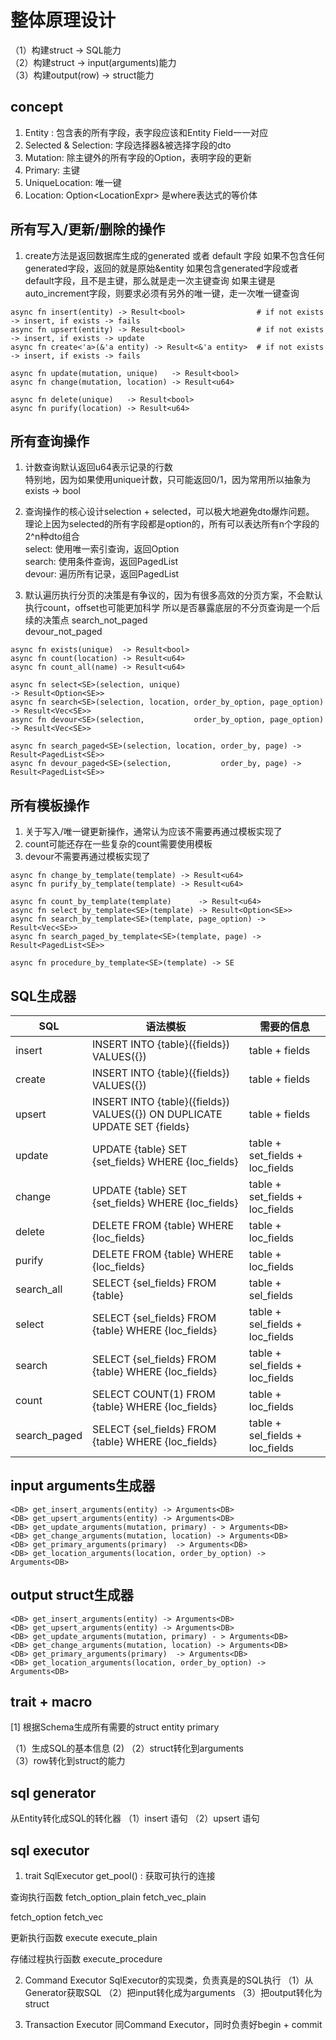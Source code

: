 # 整体原理设计
（1）构建struct -> SQL能力  
（2）构建struct -> input(arguments)能力  
（3）构建output(row) -> struct能力

## concept
1. Entity : 包含表的所有字段，表字段应该和Entity Field一一对应
2. Selected & Selection: 字段选择器&被选择字段的dto
3. Mutation: 除主键外的所有字段的Option，表明字段的更新
4. Primary: 主键
5. UniqueLocation: 唯一键
6. Location: Option<LocationExpr<Type>> 是where表达式的等价体


## 所有写入/更新/删除的操作
1. create方法是返回数据库生成的generated 或者 default 字段
如果不包含任何generated字段，返回的就是原始&entity
如果包含generated字段或者default字段，且不是主键，那么就是走一次主键查询
如果主键是auto_increment字段，则要求必须有另外的唯一键，走一次唯一键查询
```
async fn insert(entity) -> Result<bool>                # if not exists -> insert, if exists -> fails   
async fn upsert(entity) -> Result<bool>                # if not exists -> insert, if exists -> update  
async fn create<'a>(&'a entity) -> Result<&'a entity>  # if not exists -> insert, if exists -> fails  

async fn update(mutation, unique)   -> Result<bool> 
async fn change(mutation, location) -> Result<u64>
    
async fn delete(unique)   -> Result<bool>
async fn purify(location) -> Result<u64>
```

## 所有查询操作
1. 计数查询默认返回u64表示记录的行数  
特别地，因为如果使用unique计数，只可能返回0/1，因为常用所以抽象为  
exists -> bool

2. 查询操作的核心设计selection + selected，可以极大地避免dto爆炸问题。
理论上因为selected的所有字段都是option的，所有可以表达所有n个字段的2^n种dto组合  
select: 使用唯一索引查询，返回Option<SE>  
search: 使用条件查询，返回PagedList<SE>      
devour: 遍历所有记录，返回PagedList<SE>

3. 默认遍历执行分页的决策是有争议的，因为有很多高效的分页方案，不会默认执行count，offset也可能更加科学
所以是否暴露底层的不分页查询是一个后续的决策点
search_not_paged  
devour_not_paged
```
async fn exists(unique)  -> Result<bool>
async fn count(location) -> Result<u64>
async fn count_all(name) -> Result<u64>

async fn select<SE>(selection, unique)                                 -> Result<Option<SE>>
async fn search<SE>(selection, location, order_by_option, page_option) -> Result<Vec<SE>>
async fn devour<SE>(selection,           order_by_option, page_option) -> Result<Vec<SE>>

async fn search_paged<SE>(selection, location, order_by, page) -> Result<PagedList<SE>>
async fn devour_paged<SE>(selection,           order_by, page) -> Result<PagedList<SE>>
```

## 所有模板操作
1. 关于写入/唯一键更新操作，通常认为应该不需要再通过模板实现了
2. count可能还存在一些复杂的count需要使用模板
3. devour不需要再通过模板实现了
```
async fn change_by_template(template) -> Result<u64>
async fn purify_by_template(template) -> Result<u64>

async fn count_by_template(template)      -> Result<u64>
async fn select_by_template<SE>(template) -> Result<Option<SE>>
async fn search_by_template<SE>(template, page_option) -> Result<Vec<SE>>
async fn search_paged_by_template<SE>(template, page) -> Result<PagedList<SE>>

async fn procedure_by_template<SE>(template) -> SE
```

## SQL生成器
| SQL          | 语法模板                                                                      | 需要的信息                           |
|--------------|---------------------------------------------------------------------------|---------------------------------|
| insert       | INSERT INTO {table}({fields}) VALUES({})                                  | table + fields                  |
| create       | INSERT INTO {table}({fields}) VALUES({})                                  | table + fields                  |
| upsert       | INSERT INTO {table}({fields}) VALUES({}) ON DUPLICATE UPDATE SET {fields} | table + fields                  |
| update       | UPDATE {table} SET {set_fields} WHERE {loc_fields}                        | table + set_fields + loc_fields |
| change       | UPDATE {table} SET {set_fields} WHERE {loc_fields}                        | table + set_fields + loc_fields |
| delete       | DELETE FROM {table} WHERE {loc_fields}                                    | table + loc_fields              |
| purify       | DELETE FROM {table} WHERE {loc_fields}                                    | table + loc_fields              |
| search_all   | SELECT {sel_fields} FROM {table}                                          | table + sel_fields              |
| select       | SELECT {sel_fields} FROM {table} WHERE {loc_fields}                       | table + sel_fields + loc_fields |
| search       | SELECT {sel_fields} FROM {table} WHERE {loc_fields}                       | table + sel_fields + loc_fields |
| count        | SELECT COUNT(1) FROM {table} WHERE {loc_fields}                           | table + loc_fields              |
| search_paged | SELECT {sel_fields} FROM {table} WHERE {loc_fields}                       | table + sel_fields + loc_fields |


## input arguments生成器
```
<DB> get_insert_arguments(entity) -> Arguments<DB> 
<DB> get_upsert_arguments(entity) -> Arguments<DB>
<DB> get_update_arguments(mutation, primary) - > Arguments<DB> 
<DB> get_change_arguments(mutation, location) -> Arguments<DB> 
<DB> get_primary_arguments(primary)  -> Arguments<DB> 
<DB> get_location_arguments(location, order_by_option) -> Arguments<DB> 
```

## output struct生成器
```
<DB> get_insert_arguments(entity) -> Arguments<DB> 
<DB> get_upsert_arguments(entity) -> Arguments<DB>
<DB> get_update_arguments(mutation, primary) - > Arguments<DB> 
<DB> get_change_arguments(mutation, location) -> Arguments<DB> 
<DB> get_primary_arguments(primary)  -> Arguments<DB> 
<DB> get_location_arguments(location, order_by_option) -> Arguments<DB> 
```

   


    



    



    


## trait + macro
[1] 根据Schema生成所有需要的struct
entity
primary

（1）生成SQL的基本信息
 (2)
（2）struct转化到arguments  
（3）row转化到struct的能力  


## sql generator
从Entity转化成SQL的转化器
（1）insert 语句
（2）upsert 语句





## sql executor
1. trait SqlExecutor
get_pool() : 获取可执行的连接

查询执行函数
fetch_option_plain
fetch_vec_plain

fetch_option
fetch_vec

更新执行函数
execute
execute_plain

存储过程执行函数
execute_procedure

2. Command Executor
SqlExecutor的实现类，负责真是的SQL执行
（1）从Generator获取SQL
（2）把input转化成为arguments
（3）把output转化为struct

3. Transaction Executor
同Command Executor，同时负责好begin + commit





